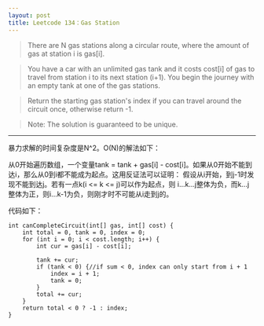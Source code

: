 ```yaml
---
layout: post
title: Leetcode 134：Gas Station
---
```



> There are N gas stations along a circular route, where the amount of gas at station i is gas[i].

> You have a car with an unlimited gas tank and it costs cost[i] of gas to travel from station i to its next station (i+1). You begin the journey with an empty tank at one of the gas stations.

> Return the starting gas station's index if you can travel around the circuit once, otherwise return -1.

> Note:
> The solution is guaranteed to be unique.


---

暴力求解的时间复杂度是N^2。O(N)的解法如下：

从0开始遍历数组，一个变量tank = tank + gas[i] - cost[i]。如果从0开始不能到达i，那么从0到i都不能成为起点。这用反证法可以证明：
假设从i开始，到j-1时发现不能到达j。若有一点k(i <= k <= j)可以作为起点，则
i...k...j整体为负，而k...j整体为正，则i...k-1为负，则刚才时不可能从i走到j的。

代码如下：
```
int canCompleteCircuit(int[] gas, int[] cost) {
	int total = 0, tank = 0, index = 0;
	for (int i = 0; i < cost.length; i++) {
		int cur = gas[i] - cost[i];			

		tank += cur;
		if (tank < 0) {//if sum < 0, index can only start from i + 1
			index = i + 1;
			tank = 0;
		}
		total += cur;			
	}		
	return total < 0 ? -1 : index;
}

```